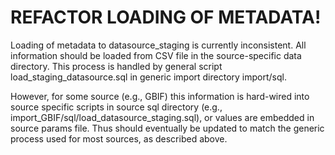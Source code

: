 # REFACTOR LOADING OF METADATA!

Loading of metadata to datasource_staging is currently inconsistent. All  information should be loaded from CSV file in the source-specific data directory. This process is handled by general script load_staging_datasource.sql in generic import directory import/sql. 

However, for some source (e.g., GBIF) this information is hard-wired into source specific scripts in source sql directory (e.g., import_GBIF/sql/load_datasource_staging.sql), or values are embedded in source params file. Thus should eventually be updated to match the generic process used for most sources, as described above.